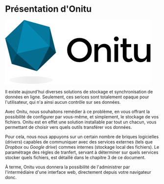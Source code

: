 # Présentation d'Onitu

![](logo_onitu.png)

Il existe aujourd'hui diverses solutions de stockage et synchronisation de données en ligne. Seulement, ces serices sont totalement opaque pour l'utilisateur, qui n'a ainsi aucun contrôle sur ses données.

Avec Onitu, nous souhaitons remédier à ce problème, en vous offrant la possibilité de configurer par vous-même, et simplement, le stockage de vos fichiers. Onitu est en effet une solution installable par tout un chacun, vous permettant de choisir vers quels outils transférer vos données.

Pour cela, nous nous appuyons sur un certain nombre de briques logicielles (*drivers*) capables de communiquer avec des services externes (tels que *Dropbox* ou *Google drive*) commes internes (stockage local des fichiers). Le paramétrage des règles de tranfert, servant à déterminer sur quels services stocker quels fichiers, est détaillé dans le chapitre 3 de ce document.

À terme, Onitu vous donnera la possibilité de l'administrer par l'intermédiaire d'une interface web, directement depuis votre navigateur donc.
